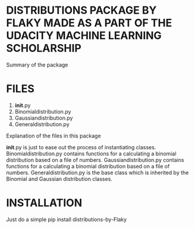 # DISTRIBUTIONS PACKAGE BY FLAKY MADE AS A PART OF THE UDACITY MACHINE LEARNING SCHOLARSHIP

Summary of the package

# FILES

1) __init__.py
2) Binomialdistribution.py
3) Gaussiandistribution.py
4) Generaldistribution.py

Explanation of the files in this package

__init__.py is just to ease out the process of instantiating classes.
Binomialdistribution.py contains functions for a calculating a binomial distribution based on a file of numbers.
Gaussiandistribution.py contains functions for a calculating a binomial distribution based on a file of numbers.
Generaldistribution.py is the base class which is inherited by the Binomial and Gaussian distribution classes.

# INSTALLATION

Just do a simple pip install distributions-by-Flaky
